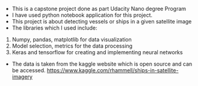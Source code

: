 * This is a capstone project done as part Udacity Nano degree Program 
* I have used python notebook application for this project.
* This project is about detecting vessels or ships in a given satellite image
* The libraries which I used include: 
1. Numpy, pandas, matplotlib for data visualization
2. Model selection, metrics for the data processing
3. Keras and tensorflow for creating and implementing neural networks

* The data is taken from the kaggle website which is open source and can be accessed.
https://www.kaggle.com/rhammell/ships-in-satellite-imagery
